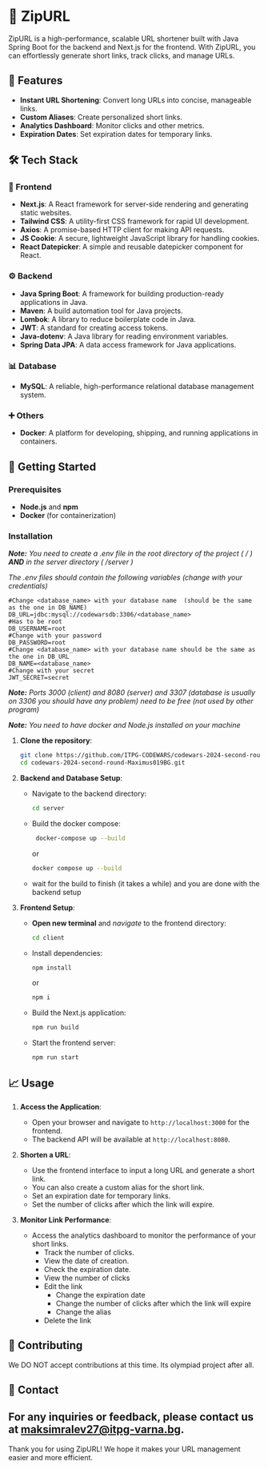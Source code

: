 # 🚀 ZipURL

ZipURL is a high-performance, scalable URL shortener built with Java Spring Boot for the backend and Next.js for the frontend. With ZipURL, you can effortlessly generate short links, track clicks, and manage URLs.

## 📜 Features

- **Instant URL Shortening**: Convert long URLs into concise, manageable links.
- **Custom Aliases**: Create personalized short links.
- **Analytics Dashboard**: Monitor clicks and other metrics.
- **Expiration Dates**: Set expiration dates for temporary links.

## 🛠️ Tech Stack

### 🤝 Frontend
- **Next.js**: A React framework for server-side rendering and generating static websites.
- **Tailwind CSS**: A utility-first CSS framework for rapid UI development.
- **Axios**: A promise-based HTTP client for making API requests.
- **JS Cookie**: A secure, lightweight JavaScript library for handling cookies.
- **React Datepicker**: A simple and reusable datepicker component for React.

### ⚙️ Backend
- **Java Spring Boot**: A framework for building production-ready applications in Java.
- **Maven**: A build automation tool for Java projects.
- **Lombok**: A library to reduce boilerplate code in Java.
- **JWT**: A standard for creating access tokens.
- **Java-dotenv**: A Java library for reading environment variables.
- **Spring Data JPA**: A data access framework for Java applications.

### 📊 Database
- **MySQL**: A reliable, high-performance relational database management system.

### ➕ Others
- **Docker**: A platform for developing, shipping, and running applications in containers.

## 🚀 Getting Started

### Prerequisites
- **Node.js** and **npm**
- **Docker** (for containerization)

### Installation
***Note:*** *You need to create a .env file in the root directory of the project ( / )  **AND** in the server directory ( /server )*

*The .env files should contain the following variables (change with your credentials)*

   ```dotenv
   #Change <database_name> with your database name  (should be the same as the one in DB_NAME)
   DB_URL=jdbc:mysql://codewarsdb:3306/<database_name>
   #Has to be root
   DB_USERNAME=root
   #Change with your password
   DB_PASSWORD=root
   #Change <database_name> with your database name should be the same as the one in DB_URL
   DB_NAME=<database_name>
   #Change with your secret
   JWT_SECRET=secret
   ```
***Note:*** *Ports 3000 (client) and 8080 (server) and 3307 (database is usually on 3306 you should have any problem) need to be free (not used by other program)*

***Note:*** *You need to have *docker* and *Node.js* installed on your machine*

1. **Clone the repository**:
    ```sh
    git clone https://github.com/ITPG-CODEWARS/codewars-2024-second-round-Maximus019BG.git
    cd codewars-2024-second-round-Maximus019BG.git
    ```

2. **Backend and Database Setup**:
    - Navigate to the backend directory:
        ```sh
        cd server
        ```
    - Build the docker compose:
        ```sh
         docker-compose up --build
        ```
      or
        ```sh
        docker compose up --build
        ```
    - wait for the build to finish (it takes a while) and you are done with the backend setup
   

3. **Frontend Setup**:
    - **Open new terminal** and *navigate* to the frontend directory:
        ```sh
        cd client
        ```
    - Install dependencies:
        ```sh
        npm install
        ```
      or
        ```sh
        npm i
        ```
    - Build the Next.js application:
        ```sh
        npm run build
        ```
    - Start the frontend server:
        ```sh
        npm run start
        ```

## 📈 Usage
1. **Access the Application**:
    - Open your browser and navigate to `http://localhost:3000` for the frontend.
    - The backend API will be available at `http://localhost:8080`.


2. **Shorten a URL**:
    - Use the frontend interface to input a long URL and generate a short link.
    - You can also create a custom alias for the short link.
    - Set an expiration date for temporary links.
    - Set the number of clicks after which the link will expire.


3. **Monitor Link Performance**:
    - Access the analytics dashboard to monitor the performance of your short links.
      - Track the number of clicks.
      - View the date of creation.
      - Check the expiration date.
      - View the number of clicks
      - Edit the link
         - Change the expiration date
         - Change the number of clicks after which the link will expire
         - Change the alias
      - Delete the link
   

## 🤝 Contributing
We DO NOT accept contributions at this time.
Its olympiad project after all.

## 📧 Contact
For any inquiries or feedback, please contact us at [maksimralev27@itpg-varna.bg](mailto:maksimralev27@itpg-varna.bg).
---

Thank you for using ZipURL! We hope it makes your URL management easier and more efficient.